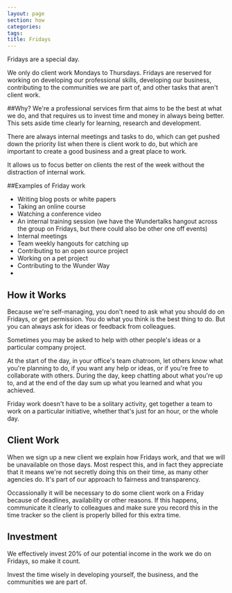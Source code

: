 ```yaml
---
layout: page
section: how
categories:
tags:
title: Fridays
---
```


Fridays are a special day.

We only do client work Mondays to Thursdays. Fridays are reserved for working on developing our professional skills, developing our business, contributing to the communities we are part of, and other tasks that aren't client work.

##Why?
We're a professional services firm that aims to be the best at what we do, and that requires us to invest time and money in always being better. This sets aside time clearly for learning, research and development.

There are always internal meetings and tasks to do, which can get pushed down the priority list when there is client work to do, but which are important to create a good business and a great place to work.

It allows us to focus better on clients the rest of the week without the distraction of internal work.

##Examples of Friday work

- Writing blog posts or white papers
- Taking an online course
- Watching a conference video
- An internal training session (we have the Wundertalks hangout across the group on Fridays, but there could also be other one off events)
- Internal meetings
- Team weekly hangouts for catching up
- Contributing to an open source project
- Working on a pet project
- Contributing to the Wunder Way
- 

## How it Works
Because we're self-managing, you don't need to ask what you should do on Fridays, or get permission. You do what you think is the best thing to do. But you can always ask for ideas or feedback from colleagues.

Sometimes you may be asked to help with other people's ideas or a particular company project.

At the start of the day, in your office's team chatroom, let others know what you're planning to do, if you want any help or ideas, or if you're free to collaborate with others. During the day, keep chatting about what you're up to, and at the end of the day sum up what you learned and what you achieved.

Friday work doesn't have to be a solitary activity, get together a team to work on a particular initiative, whether that's just for an hour, or the whole day.

## Client Work
When we sign up a new client we explain how Fridays work, and that we will be unavailable on those days. Most respect this, and in fact they appreciate that it means we're not secretly doing this on their time, as many other agencies do. It's part of our approach to fairness and transparency.

Occassionally it will be necessary to do some client work on a Friday because of deadlines, availability or other reasons. If this happens, communicate it clearly to colleagues and make sure you record this in the time tracker so the client is properly billed for this extra time.

## Investment
We effectively invest 20% of our potential income in the work we do on Fridays, so make it count. 

Invest the time wisely in developing yourself, the business, and the communities we are part of.